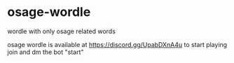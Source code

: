 # osage-wordle
wordle with only osage related words

osage wordle is available at https://discord.gg/UpabDXnA4u
to start playing join and dm the bot "start"